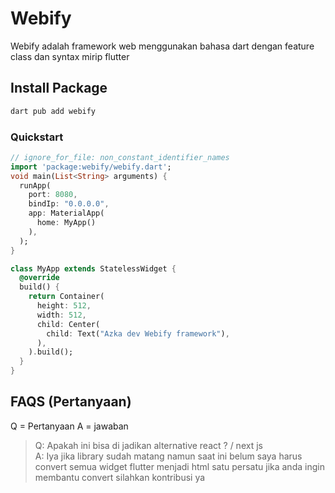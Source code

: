 # Webify

Webify adalah framework web menggunakan bahasa dart dengan feature class dan syntax mirip flutter

## Install Package

```bash
dart pub add webify
```

### Quickstart

```dart
// ignore_for_file: non_constant_identifier_names
import 'package:webify/webify.dart';
void main(List<String> arguments) {
  runApp(
    port: 8080,
    bindIp: "0.0.0.0",
    app: MaterialApp(
      home: MyApp()
    ),
  );
}

class MyApp extends StatelessWidget {
  @override
  build() {
    return Container(
      height: 512,
      width: 512,
      child: Center(
        child: Text("Azka dev Webify framework"),
      ),
    ).build();
  }
}
```

## FAQS (Pertanyaan)
Q = Pertanyaan
A = jawaban

> Q: Apakah ini bisa di jadikan alternative react ? / next js<br> A: Iya jika library sudah matang namun saat ini belum saya harus convert semua widget flutter menjadi html satu persatu jika anda ingin membantu convert silahkan kontribusi ya <br>